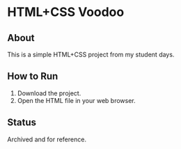 # HTML+CSS Voodoo

## About
This is a simple HTML+CSS project from my student days.

## How to Run
1. Download the project.
2. Open the HTML file in your web browser.

## Status
Archived and for reference.

